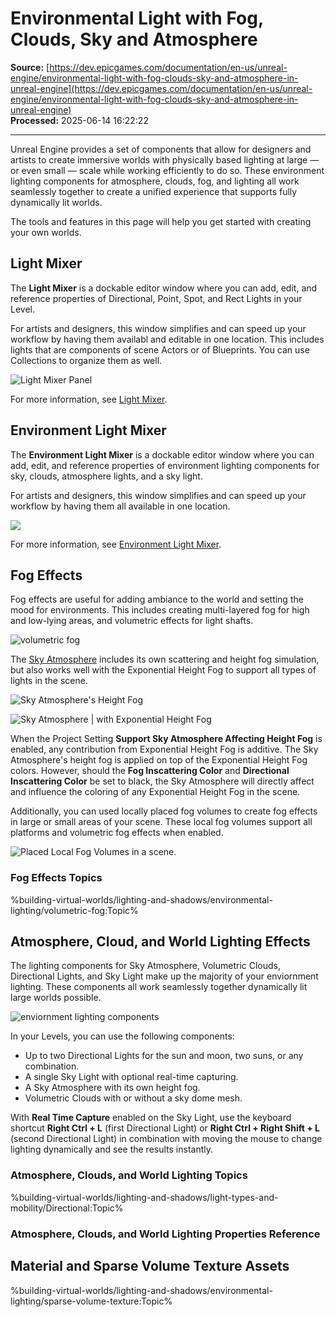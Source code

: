# Environmental Light with Fog, Clouds, Sky and Atmosphere

**Source:** [https://dev.epicgames.com/documentation/en-us/unreal-engine/environmental-light-with-fog-clouds-sky-and-atmosphere-in-unreal-engine](https://dev.epicgames.com/documentation/en-us/unreal-engine/environmental-light-with-fog-clouds-sky-and-atmosphere-in-unreal-engine)  
**Processed:** 2025-06-14 16:22:22

---

Unreal Engine provides a set of components that allow for designers and artists to create immersive worlds with physically based lighting at large — or even small — scale while working efficiently to do so. These environment lighting components for atmosphere, clouds, fog, and lighting all work seamlessly together to create a unified experience that supports fully dynamically lit worlds.

The tools and features in this page will help you get started with creating your own worlds.

## Light Mixer

The **Light Mixer** is a dockable editor window where you can add, edit, and reference properties of Directional, Point, Spot, and Rect Lights in your Level.

For artists and designers, this window simplifies and can speed up your workflow by having them availabl and editable in one location. This includes lights that are components of scene Actors or of Blueprints. You can use Collections to organize them as well.

![Light Mixer Panel](https://d1iv7db44yhgxn.cloudfront.net/documentation/images/550aff9a-55a6-491f-b3d2-e12819d6cec2/light-mixer.png)

For more information, see [Light Mixer](/documentation/en-us/unreal-engine/using-the-light-mixer-in-unreal-engine).

## Environment Light Mixer

The **Environment Light Mixer** is a dockable editor window where you can add, edit, and reference properties of environment lighting components for sky, clouds, atmosphere lights, and a sky light.

For artists and designers, this window simplifies and can speed up your workflow by having them all available in one location.

![](https://d1iv7db44yhgxn.cloudfront.net/documentation/images/841425de-12be-4260-86af-5de3a8b8c6b7/1_envlightmixer.png)

For more information, see [Environment Light Mixer](/documentation/en-us/unreal-engine/environment-light-mixer-in-unreal-engine).

## Fog Effects

Fog effects are useful for adding ambiance to the world and setting the mood for environments. This includes creating multi-layered fog for high and low-lying areas, and volumetric effects for light shafts.

![volumetric fog](https://d1iv7db44yhgxn.cloudfront.net/documentation/images/6b601a1b-9615-44c6-ac55-1d6e9e96616b/volumetricfog.png)

The [Sky Atmosphere](/documentation/en-us/unreal-engine/sky-atmosphere-component-in-unreal-engine) includes its own scattering and height fog simulation, but also works well with the Exponential Height Fog to support all types of lights in the scene.

![Sky Atmosphere's Height Fog](https://d1iv7db44yhgxn.cloudfront.net/documentation/images/6bd51de6-18a6-4d43-b297-b18db13f0eef/skyatmos_heightfog.png)

![Sky Atmosphere | with Exponential Height Fog](https://d1iv7db44yhgxn.cloudfront.net/documentation/images/6a5357b4-801b-41a8-90e0-ca3b018bb6ea/expoheightfog_2.png)

When the Project Setting **Support Sky Atmosphere Affecting Height Fog** is enabled, any contribution from Exponential Height Fog is additive. The Sky Atmosphere's height fog is applied on top of the Exponential Height Fog colors. However, should the **Fog Inscattering Color** and **Directional Inscattering Color** be set to black, the Sky Atmosphere will directly affect and influence the coloring of any Exponential Height Fog in the scene.

Additionally, you can used locally placed fog volumes to create fog effects in large or small areas of your scene. These local fog volumes support all platforms and volumetric fog effects when enabled.

![Placed Local Fog Volumes in a scene.](https://d1iv7db44yhgxn.cloudfront.net/documentation/images/330d7c67-0eed-4a51-bd52-7354b773bcfe/lfv-withfog.png)

### Fog Effects Topics

%building-virtual-worlds/lighting-and-shadows/environmental-lighting/volumetric-fog:Topic%

## Atmosphere, Cloud, and World Lighting Effects

The lighting components for Sky Atmosphere, Volumetric Clouds, Directional Lights, and Sky Light make up the majority of your enviornment lighting. These components all work seamlessly together dynamically lit large worlds possible.

![enviornment lighting components](https://d1iv7db44yhgxn.cloudfront.net/documentation/images/ef42c940-2d34-4ad3-9add-815eb398e3b0/vt_cloudexamples.png)

In your Levels, you can use the following components:

-   Up to two Directional Lights for the sun and moon, two suns, or any combination.
-   A single Sky Light with optional real-time capturing.
-   A Sky Atmosphere with its own height fog.
-   Volumetric Clouds with or without a sky dome mesh.

With **Real Time Capture** enabled on the Sky Light, use the keyboard shortcut **Right Ctrl + L** (first Directional Light) or **Right Ctrl + Right Shift + L** (second Directional Light) in combination with moving the mouse to change lighting dynamically and see the results instantly.

### Atmosphere, Clouds, and World Lighting Topics

%building-virtual-worlds/lighting-and-shadows/light-types-and-mobility/Directional:Topic%

### Atmosphere, Clouds, and World Lighting Properties Reference

## Material and Sparse Volume Texture Assets

%building-virtual-worlds/lighting-and-shadows/environmental-lighting/sparse-volume-texture:Topic%